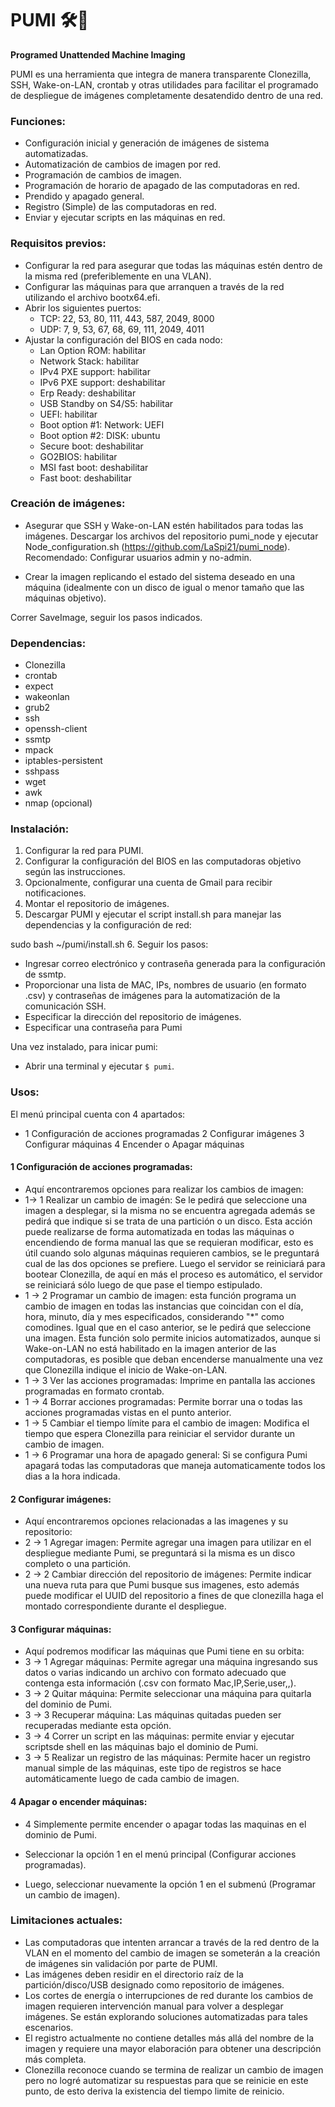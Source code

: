 # PUMI 🛠🐶

**Programed Unattended Machine Imaging**

PUMI es una herramienta que integra de manera transparente Clonezilla, SSH, Wake-on-LAN, crontab y otras utilidades para facilitar el programado de despliegue de imágenes completamente desatendido dentro de una red.


### Funciones:
- Configuración inicial y generación de imágenes de sistema automatizadas.
- Automatización de cambios de imagen por red.
- Programación de cambios de imagen.
- Programación de horario de apagado de las computadoras en red.
- Prendido y apagado general.
- Registro (Simple) de las computadoras en red.
- Enviar y ejecutar scripts en las máquinas en red.


### Requisitos previos:
- Configurar la red para asegurar que todas las máquinas estén dentro de la misma red (preferiblemente en una VLAN).
- Configurar las máquinas para que arranquen a través de la red utilizando el archivo bootx64.efi.
- Abrir los siguientes puertos:
  - TCP: 22, 53, 80, 111, 443, 587, 2049, 8000
  - UDP: 7, 9, 53, 67, 68, 69, 111, 2049, 4011
- Ajustar la configuración del BIOS en cada nodo:
  - Lan Option ROM: habilitar
  - Network Stack: habilitar
  - IPv4 PXE support: habilitar
  - IPv6 PXE support: deshabilitar
  - Erp Ready: deshabilitar
  - USB Standby on S4/S5: habilitar
  - UEFI: habilitar
  - Boot option #1: Network: UEFI
  - Boot option #2: DISK: ubuntu
  - Secure boot: deshabilitar
  - GO2BIOS: habilitar
  - MSI fast boot: deshabilitar
  - Fast boot: deshabilitar

### Creación de imágenes:
- Asegurar que SSH y Wake-on-LAN estén habilitados para todas las imágenes.
Descargar los archivos del repositorio pumi_node y ejecutar Node_configuration.sh (https://github.com/LaSpi21/pumi_node).
Recomendado: Configurar usuarios admin y no-admin.


- Crear la imagen replicando el estado del sistema deseado en una máquina (idealmente con un disco de igual o menor tamaño que las máquinas objetivo).

Correr SaveImage, seguir los pasos indicados.

### Dependencias:
- Clonezilla
- crontab
- expect
- wakeonlan
- grub2
- ssh
- openssh-client
- ssmtp
- mpack
- iptables-persistent
- sshpass
- wget
- awk
- nmap (opcional)

### Instalación:
1. Configurar la red para PUMI.
2. Configurar la configuración del BIOS en las computadoras objetivo según las instrucciones.
3. Opcionalmente, configurar una cuenta de Gmail para recibir notificaciones.
4. Montar el repositorio de imágenes.
5. Descargar PUMI y ejecutar el script install.sh para manejar las dependencias y la configuración de red:

sudo bash ~/pumi/install.sh
6. Seguir los pasos:
- Ingresar correo electrónico y contraseña generada para la configuración de ssmtp.
- Proporcionar una lista de MAC, IPs, nombres de usuario (en formato .csv) y contraseñas de imágenes para la automatización de la comunicación SSH.
- Especificar la dirección del repositorio de imágenes.
- Especificar una contraseña para Pumi

Una vez instalado, para inicar pumi:
- Abrir una terminal y ejecutar `$ pumi`.


### Usos:

El menú principal cuenta con 4 apartados:

- 1 Configuración de acciones programadas
  2 Configurar imágenes
  3 Configurar máquinas
  4 Encender o Apagar máquinas

#### 1 Configuración de acciones programadas:

- Aquí encontraremos opciones para realizar los cambios de imagen:
- 1-> 1 Realizar un cambio de imagén: Se le pedirá que seleccione una imagen a desplegar, si la misma no se encuentra agregada además se pedirá que indique si se trata de una partición o un disco. Esta acción puede realizarse de forma automatizada en todas las máquinas o encendiendo de forma manual las que se requieran modificar, esto es útil cuando solo algunas máquinas requieren cambios, se le preguntará cual de las dos opciones se prefiere. Luego el servidor se reiniciará para bootear Clonezilla, de aquí en más el proceso es automático, el servidor se reiniciará sólo luego de que pase el tiempo estipulado.
- 1 -> 2 Programar un cambio de imagen: esta función programa un cambio de imagen en todas las instancias que coincidan con el día, hora, minuto, día y mes especificados, considerando "*" como comodines. Igual que en el caso anterior, se le pedirá que seleccione una imagen. Esta función solo permite inicios automatizados, aunque si Wake-on-LAN no está habilitado en la imagen anterior de las computadoras, es posible que deban encenderse manualmente una vez que Clonezilla indique el inicio de Wake-on-LAN.
- 1 -> 3 Ver las acciones programadas: Imprime en pantalla las acciones programadas en formato crontab.
- 1 -> 4 Borrar acciones programadas: Permite borrar una o todas las acciones programadas vistas en el punto anterior.
- 1 -> 5 Cambiar el tiempo límite para el cambio de imagen: Modifica el tiempo que espera Clonezilla para reiniciar el servidor durante un cambio de imagen.
- 1 -> 6 Programar una hora de apagado general: Si se configura Pumi apagará todas las computadoras que maneja automaticamente todos los dias a la hora indicada.

#### 2 Configurar imágenes:

- Aquí encontraremos opciones relacionadas a las imagenes y su repositorio:
- 2 -> 1 Agregar imagen: Permite agregar una imagen para utilizar en el despliegue mediante Pumi, se preguntará si la misma es un disco completo o una partición.
- 2 -> 2 Cambiar dirección del repositorio de imágenes: Permite indicar una nueva ruta para que Pumi busque sus imagenes, esto además puede modificar el UUID del repositorio a fines de que clonezilla haga el montado correspondiente durante el despliegue.

#### 3 Configurar máquinas:

- Aquí podremos modificar las máquinas que Pumi tiene en su orbita:
- 3 -> 1 Agregar máquinas: Permite agregar una máquina ingresando sus datos o varias indicando un archivo con formato adecuado que contenga esta información (.csv con formato Mac,IP,Serie,user,,).
- 3 -> 2 Quitar máquina: Permite seleccionar una máquina para quitarla del dominio de Pumi.
- 3 -> 3 Recuperar máquina: Las máquinas quitadas pueden ser recuperadas mediante esta opción.
- 3 -> 4 Correr un script en las máquinas: permite enviar y ejecutar scriptsde shell en las máquinas bajo el dominio de Pumi.
- 3 -> 5 Realizar un registro de las máquinas: Permite hacer un registro manual simple de las máquinas, este tipo de registros se hace automáticamente luego de cada cambio de imagen.

#### 4 Apagar o encender máquinas:
- 4 Simplemente permite encender o apagar todas las maquinas en el dominio de Pumi.

  




- Seleccionar la opción 1 en el menú principal (Configurar acciones programadas).
- Luego, seleccionar nuevamente la opción 1 en el submenú (Programar un cambio de imagen).

### Limitaciones actuales:
- Las computadoras que intenten arrancar a través de la red dentro de la VLAN en el momento del cambio de imagen se someterán a la creación de imágenes sin validación por parte de PUMI.
- Las imágenes deben residir en el directorio raíz de la partición/disco/USB designado como repositorio de imágenes.
- Los cortes de energía o interrupciones de red durante los cambios de imagen requieren intervención manual para volver a desplegar imágenes. Se están explorando soluciones automatizadas para tales escenarios.
- El registro actualmente no contiene detalles más allá del nombre de la imagen y requiere una mayor elaboración para obtener una descripción más completa.
- Clonezilla reconoce cuando se termina de realizar un cambio de imagen pero no logré automatizar su respuestas para que se reinicie en este punto, de esto deriva la existencia del tiempo limite de reinicio.


